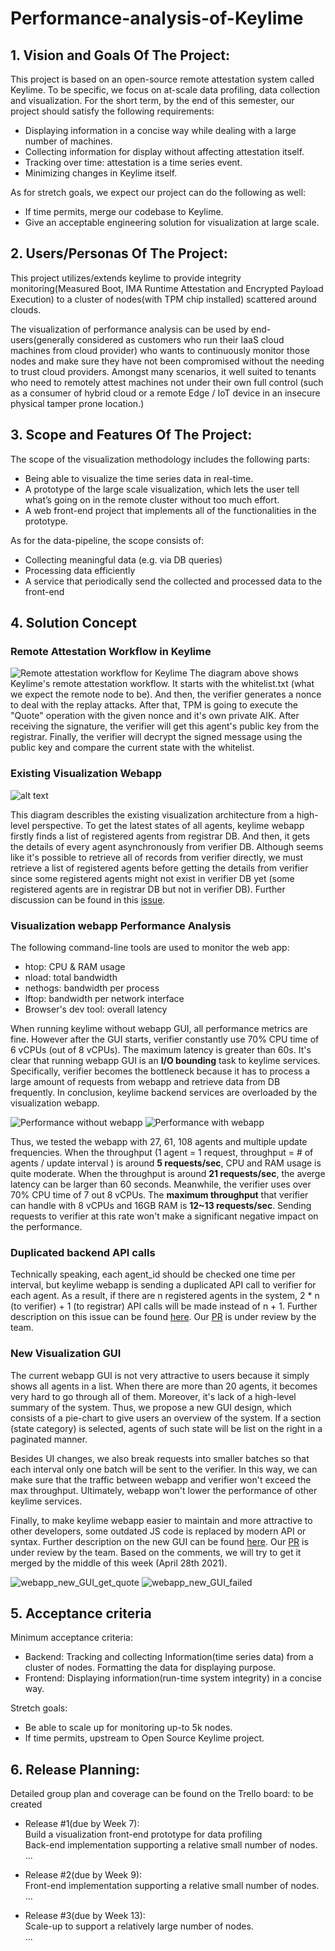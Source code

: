 # Performance-analysis-of-Keylime

## 1. Vision and Goals Of The Project:

This project is based on an open-source remote attestation system called Keylime. To be specific, we focus on at-scale data profiling, data collection and visualization. For the short term, by the end of this semester, our project should satisfy the following requirements:

- Displaying information in a concise way while dealing with a large number of machines.
- Collecting information for display without affecting attestation itself.
- Tracking over time: attestation is a time series event.
- Minimizing changes in Keylime itself.

As for stretch goals, we expect our project can do the following as well:

- If time permits, merge our codebase to Keylime.
- Give an acceptable engineering solution for visualization at large scale.

## 2. Users/Personas Of The Project:

This project utilizes/extends keylime to provide integrity monitoring(Measured Boot, IMA Runtime Attestation and Encrypted Payload Execution) to a cluster of nodes(with TPM chip installed) scattered around clouds. 

The visualization of performance analysis can be used by end-users(generally considered as customers who run their IaaS cloud machines from cloud provider) who wants to continuously monitor those nodes and make sure they have not been compromised without the needing to trust cloud providers. Amongst many scenarios, it well suited to tenants who need to remotely attest machines not under their own full control (such as a consumer of hybrid cloud or a remote Edge / IoT device in an insecure physical tamper prone location.)

## 3. Scope and Features Of The Project:

The scope of the visualization methodology includes the following parts:

- Being able to visualize the time series data in real-time.
- A prototype of the large scale visualization, which lets the user tell what’s going on in the remote cluster without too much effort.
- A web front-end project that implements all of the functionalities in the prototype.

As for the data-pipeline, the scope consists of:

- Collecting meaningful data (e.g. via DB queries)
- Processing data efficiently
- A service that periodically send the collected and processed data to the front-end

## 4. Solution Concept

### Remote Attestation Workflow in Keylime

![Remote attestation workflow for Keylime](./imgs/Keylime_Remote_Attestation_Workflow.png)
The diagram above shows Keylime's remote attestation workflow. It starts with the whitelist.txt (what we expect the remote node to be). And then, the verifier generates a nonce to deal with the replay attacks. After that, TPM is going to execute the "Quote" operation with the given nonce and it's own private AIK. After receiving the signature, the verifier will get this agent's public key from the registrar. Finally, the verifier will decrypt the signed message using the public key and compare the current state with the whitelist.

### Existing Visualization Webapp

![alt text](./imgs/keylime_visualization_webapp.png 'Existing visualization architecture')

This diagram describles the existing visualization architecture from a high-level perspective. To get the latest states of all agents, keylime webapp firstly finds a list of registered agents from registrar DB. And then, it gets the details of every agent asynchronously from verifier DB. Although seems like it's possible to retrieve all of records from verifier directly, we must retrieve a list of registered agents before getting the details from verifier since some registered agents might not exist in verifier DB yet (some registered agents are in registrar DB but not in verifier DB). Further discussion can be found in this [issue](https://github.com/keylime/keylime/issues/628).

### Visualization webapp Performance Analysis

The following command-line tools are used to monitor the web app:
- htop: CPU & RAM usage
- nload: total bandwidth
- nethogs: bandwidth per process
- lftop: bandwidth per network interface
- Browser's dev tool: overall latency

When running keylime without webapp GUI, all performance metrics are fine. However after the GUI starts, verifier constantly use 70% CPU time of 6 vCPUs (out of 8 vCPUs). The maximum latency is greater than 60s. It's clear that running webapp GUI is an **I/O bounding** task to keylime services. Specifically, verifier becomes the bottleneck because it has to process a large amount of requests from webapp and retrieve data from DB frequently. In conclusion, keylime backend services are overloaded by the visualization webapp.

![Performance without webapp](./imgs/perf_without_webapp.png)
![Performance with webapp](./imgs/perf_27_agents_webapp.png)

Thus, we tested the webapp with 27, 61, 108 agents and multiple update frequencies. When the throughput (1 agent = 1 request, throughput = # of agents / update interval ) is around **5 requests/sec**, CPU and RAM usage is quite moderate. When the throughput is around **21 requests/sec**, the averge latency can be larger than 60 seconds. Meanwhile, the verifier uses over 70% CPU time of 7 out 8 vCPUs. The **maximum throughput** that verifier can handle with 8 vCPUs and 16GB RAM is **12~13 requests/sec**. Sending requests to verifier at this rate won't make a significant negative impact on the performance.

### Duplicated backend API calls

Technically speaking, each agent_id should be checked one time per interval, but keylime webapp is sending a duplicated API call to verifier for each agent. As a result, if there are n registered agents in the system, 2 * n (to verifier) + 1 (to registrar) API calls will be made instead of n + 1. Further description on this issue can be found [here](https://github.com/keylime/keylime/issues/634). Our [PR](https://github.com/keylime/keylime/pull/635) is under review by the team.

### New Visualization GUI

The current webapp GUI is not very attractive to users because it simply shows all agents in a list. When there are more than 20 agents, it becomes very hard to go through all of them. Moreover, it's lack of a high-level summary of the system. Thus, we propose a new GUI design, which consists of a pie-chart to give users an overview of the system. If a section (state category) is selected, agents of such state will be list on the right in a paginated manner.

Besides UI changes, we also break requests into smaller batches so that each interval only one batch will be sent to the verifier. In this way, we can make sure that the traffic between webapp and verifier won't exceed the max throughput. Ultimately, webapp won't lower the performance of other keylime services.

Finally, to make keylime webapp easier to maintain and more attractive to other developers, some outdated JS code is replaced by modern API or syntax. Further description on the new GUI can be found [here](https://github.com/keylime/keylime/issues/636). Our [PR](https://github.com/keylime/keylime/pull/637) is under review by the team. Based on the comments, we will try to get it merged by the middle of this week (April 28th 2021).

![webapp_new_GUI_get_quote](./imgs/webapp_get_quote.png)
![webapp_new_GUI_failed](./imgs/webapp_failed.png)

## 5. Acceptance criteria

Minimum acceptance criteria:

- Backend: Tracking and collecting Information(time series data) from a cluster of nodes. Formatting the data for displaying purpose.
- Frontend: Displaying information(run-time system integrity) in a concise way.

Stretch goals:

- Be able to scale up for monitoring up-to 5k nodes.
- If time permits, upstream to Open Source Keylime project.

## 6. Release Planning:

Detailed group plan and coverage can be found on the Trello board: to be created

- Release #1(due by Week 7):  
   Build a visualization front-end prototype for data profiling  
   Back-end implementation supporting a relative small number of nodes.  
   ...

- Release #2(due by Week 9):  
  Front-end implementation supporting a relative small number of nodes.  
   ...

- Release #3(due by Week 13):  
  Scale-up to support a relatively large number of nodes.  
   ...
